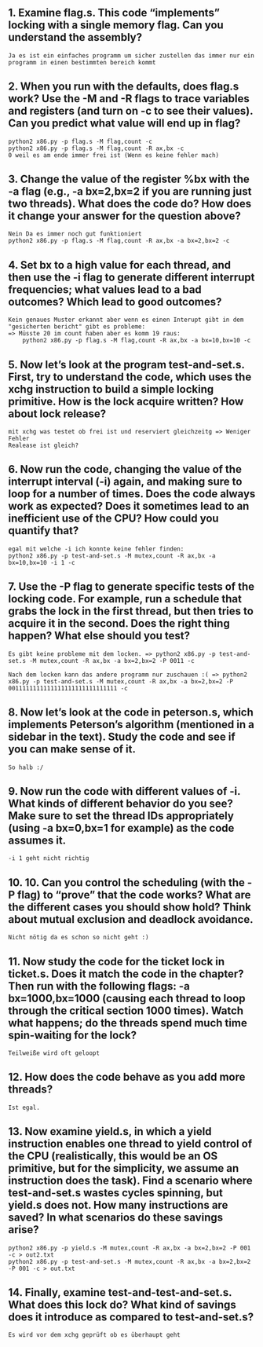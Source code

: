 ## 1. Examine flag.s. This code “implements” locking with a single memory flag. Can you understand the assembly?
    Ja es ist ein einfaches programm um sicher zustellen das immer nur ein programm in einen bestimmten bereich kommt

## 2. When you run with the defaults, does flag.s work? Use the -M and -R flags to trace variables and registers (and turn on -c to see their values). Can you predict what value will end up in flag? 
    python2 x86.py -p flag.s -M flag,count -c
    python2 x86.py -p flag.s -M flag,count -R ax,bx -c
    0 weil es am ende immer frei ist (Wenn es keine fehler mach)

## 3. Change the value of the register %bx with the -a flag (e.g., -a bx=2,bx=2 if you are running just two threads). What does the code do? How does it change your answer for the question above?
    Nein Da es immer noch gut funktioniert
    python2 x86.py -p flag.s -M flag,count -R ax,bx -a bx=2,bx=2 -c

## 4. Set bx to a high value for each thread, and then use the -i flag to generate different interrupt frequencies; what values lead to a bad outcomes? Which lead to good outcomes?
    Kein genaues Muster erkannt aber wenn es einen Interupt gibt in dem "gesicherten bericht" gibt es probleme:
    => Müsste 20 im count haben aber es komm 19 raus:
        python2 x86.py -p flag.s -M flag,count -R ax,bx -a bx=10,bx=10 -c 

## 5. Now let’s look at the program test-and-set.s. First, try to understand the code, which uses the xchg instruction to build a simple locking primitive. How is the lock acquire written? How about lock release?
    mit xchg was testet ob frei ist und reserviert gleichzeitg => Weniger Fehler
    Realease ist gleich?

## 6. Now run the code, changing the value of the interrupt interval (-i) again, and making sure to loop for a number of times. Does the code always work as expected? Does it sometimes lead to an inefficient use of the CPU? How could you quantify that?
    egal mit welche -i ich konnte keine fehler finden:
    python2 x86.py -p test-and-set.s -M mutex,count -R ax,bx -a bx=10,bx=10 -i 1 -c

## 7. Use the -P flag to generate specific tests of the locking code. For example, run a schedule that grabs the lock in the first thread, but then tries to acquire it in the second. Does the right thing happen? What else should you test?
    Es gibt keine probleme mit dem locken. => python2 x86.py -p test-and-set.s -M mutex,count -R ax,bx -a bx=2,bx=2 -P 0011 -c

    Nach dem locken kann das andere programm nur zuschauen :( => python2 x86.py -p test-and-set.s -M mutex,count -R ax,bx -a bx=2,bx=2 -P 0011111111111111111111111111111 -c

## 8. Now let’s look at the code in peterson.s, which implements Peterson’s algorithm (mentioned in a sidebar in the text). Study the code and see if you can make sense of it.
    So halb :/

## 9. Now run the code with different values of -i. What kinds of different behavior do you see? Make sure to set the thread IDs appropriately (using -a bx=0,bx=1 for example) as the code assumes it.
    -i 1 geht nicht richtig 

## 10. 10. Can you control the scheduling (with the -P flag) to “prove” that the code works? What are the different cases you should show hold? Think about mutual exclusion and deadlock avoidance.
    Nicht nötig da es schon so nicht geht :)


## 11. Now study the code for the ticket lock in ticket.s. Does it match the code in the chapter? Then run with the following flags: -a bx=1000,bx=1000 (causing each thread to loop through the critical section 1000 times). Watch what happens; do the threads spend much time spin-waiting for the lock?
    Teilweiße wird oft geloopt 

## 12. How does the code behave as you add more threads?
    Ist egal.

## 13. Now examine yield.s, in which a yield instruction enables one thread to yield control of the CPU (realistically, this would be an OS primitive, but for the simplicity, we assume an instruction does the task). Find a scenario where test-and-set.s wastes cycles spinning, but yield.s does not. How many instructions are saved? In what scenarios do these savings arise?
    python2 x86.py -p yield.s -M mutex,count -R ax,bx -a bx=2,bx=2 -P 001 -c > out2.txt
    python2 x86.py -p test-and-set.s -M mutex,count -R ax,bx -a bx=2,bx=2 -P 001 -c > out.txt

## 14. Finally, examine test-and-test-and-set.s. What does this lock do? What kind of savings does it introduce as compared to test-and-set.s?
    Es wird vor dem xchg geprüft ob es überhaupt geht